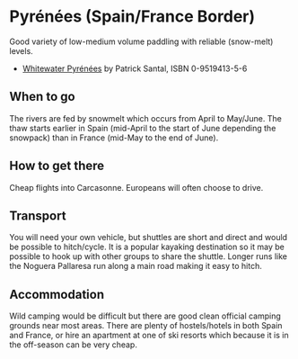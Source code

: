 Pyrénées (Spain/France Border)
=================================

Good variety of low-medium volume paddling with reliable (snow-melt) levels.

  * [Whitewater Pyrénées](http://www.amazon.co.uk/gp/product/0951941356?ie=UTF8&tag=nextswim-21&linkCode=as2&camp=1634&creative=19450&creativeASIN=0951941356) by Patrick Santal, ISBN 0-9519413-5-6

When to go
----------

The rivers are fed by snowmelt which occurs from April to May/June. The thaw starts earlier in Spain (mid-April to the start of June depending the snowpack) than in France (mid-May to the end of June). 

How to get there
----------------

Cheap flights into Carcasonne. Europeans will often choose to drive.

Transport
---------

You will need your own vehicle, but shuttles are short and direct and would be possible to hitch/cycle. It is a popular kayaking destination so it may be possible to hook up with other groups to share the shuttle. Longer runs like the Noguera Pallaresa run along a main road making it easy to hitch.

Accommodation
-------------

Wild camping would be difficult but there are good clean official camping grounds near most areas. There are plenty of hostels/hotels in both Spain and France, or hire an apartment at one of ski resorts which because it is in the off-season can be very cheap.



